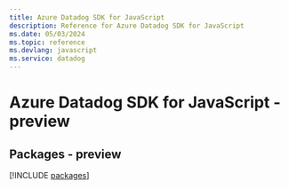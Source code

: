 ```yaml
---
title: Azure Datadog SDK for JavaScript
description: Reference for Azure Datadog SDK for JavaScript
ms.date: 05/03/2024
ms.topic: reference
ms.devlang: javascript
ms.service: datadog
---
```

# Azure Datadog SDK for JavaScript - preview
## Packages - preview
[!INCLUDE [packages](datadog-index.md)]